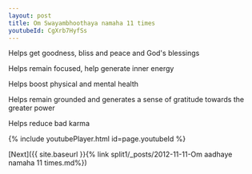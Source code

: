 ```yaml
---
layout: post
title: Om Swayambhoothaya namaha 11 times
youtubeId: CgXrb7HyfSs
---
```

 
 
Helps get goodness, bliss and peace and God's blessings
 
Helps remain focused, help generate inner energy 
 
Helps boost physical and mental health 
 
Helps remain grounded and generates a sense of gratitude towards the greater power 
 
Helps reduce bad karma
 
 
 
 


{% include youtubePlayer.html id=page.youtubeId %}
 
[Next]({{ site.baseurl }}{% link  split1/_posts/2012-11-11-Om aadhaye namaha 11 times.md%})
 
